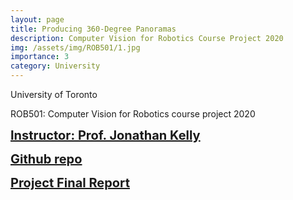 ```yaml
---
layout: page
title: Producing 360-Degree Panoramas
description: Computer Vision for Robotics Course Project 2020
img: /assets/img/ROB501/1.jpg
importance: 3
category: University
---
```


University of Toronto

ROB501: Computer Vision for Robotics course project 2020


<a href="http://stars.utias.utoronto.ca/~jkelly/" target="_blank" style="font-size: 20px; font-weight: bold;">Instructor: Prof. Jonathan Kelly</a>

<a href="https://github.com/houchuyi/Producing-360-Degree-Panoramas-Using-the-CPET-Dataset" target="_blank" style="font-size: 20px; font-weight: bold;">Github repo</a>

<a href="/assets\pdf\rob501_fall_2020_final_project_report.pdf" target="_blank" style="font-size: 20px; font-weight: bold;">Project Final Report</a>

<!-- <div class="row">
    <div class="col-sm mt-3 mt-md-0">
        <img class="img-fluid rounded z-depth-1" src="{{ '/assets/img/1.jpg' | relative_url }}" alt="" title="example image"/>
    </div>
    <div class="col-sm mt-3 mt-md-0">
        <img class="img-fluid rounded z-depth-1" src="{{ '/assets/img/3.jpg' | relative_url }}" alt="" title="example image"/>
    </div>
    <div class="col-sm mt-3 mt-md-0">
        <img class="img-fluid rounded z-depth-1" src="{{ '/assets/img/5.jpg' | relative_url }}" alt="" title="example image"/>
    </div>
</div>
<div class="caption">
    Caption photos easily. On the left, a road goes through a tunnel. Middle, leaves artistically fall in a hipster photoshoot. Right, in another hipster photoshoot, a lumberjack grasps a handful of pine needles.
</div>
<div class="row">
    <div class="col-sm mt-3 mt-md-0">
        <img class="img-fluid rounded z-depth-1" src="{{ '/assets/img/5.jpg' | relative_url }}" alt="" title="example image"/>
    </div>
</div>
<div class="caption">
    This image can also have a caption. It's like magic.
</div>



<div class="row justify-content-sm-center">
    <div class="col-sm-8 mt-3 mt-md-0">
        <img class="img-fluid rounded z-depth-1" src="{{ '/assets/img/6.jpg' | relative_url }}" alt="" title="example image"/>
    </div>
    <div class="col-sm-4 mt-3 mt-md-0">
        <img class="img-fluid rounded z-depth-1" src="{{ '/assets/img/11.jpg' | relative_url }}" alt="" title="example image"/>
    </div>
</div>
<div class="caption">
    You can also have artistically styled 2/3 + 1/3 images, like these.
</div> -->

